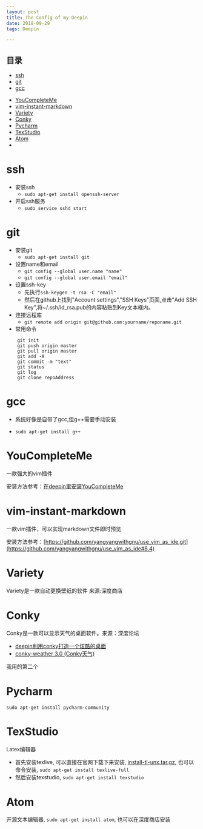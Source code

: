 ```yaml
---
layout: post
title: The Config of my Deepin
date: 2018-09-29
tags: Deepin

---
```



## 目录
* [ssh](#ssh)
* [git](#git)
* [gcc](#gcc)
<!-- more -->
* [YouCompleteMe](#youcompleteme)
* [vim-instant-markdown](#vim-instant-markdown)
* [Variety](#variety)
* [Conky](#conky)
* [Pycharm](#pycharm)
* [TexStudio](#texstudio)
* [Atom](#atom)
* []()


# ssh

* 安装ssh
	* `sudo apt-get install openssh-server`
* 开启ssh服务
	* `sudo service sshd start`

# git

* 安装git
	* `sudo apt-get install git`
* 设置name和email
	* `git config --global user.name "name"`
	* `git config --global user.email "email"`
* 设置ssh-key
	* 先执行`ssh-keygen -t rsa -C "email"`
	* 然后在github上找到"Account settings","SSH Keys"页面,点击"Add SSH Key",将~/.ssh/id_rsa.pub的内容粘贴到Key文本框内。
* 连接远程库
	* `git remote add origin git@github.com:yourname/reponame.git`
* 常用命令
```
	git init
	git push origin master
	git pull origin master
	git add -A
	git commit -m "text"
	git status
	git log
	git clone repoAddress
```

# gcc

* 系统好像是自带了gcc,但g++需要手动安装

* `sudo apt-get install g++`

# YouCompleteMe
一款强大的vim插件

安装方法参考：[在deepin里安装YouCompleteMe](https://wmjtxt.github.io/2018-05-14-%E5%9C%A8deepin%E4%B8%8A%E5%AE%89%E8%A3%85YouCompleteMe/)

# vim-instant-markdown
一款vim插件，可以实现markdown文件即时预览

安装方法参考：[https://github.com/yangyangwithgnu/use_vim_as_ide.git](https://github.com/yangyangwithgnu/use_vim_as_ide#8.4)

# Variety
Variety是一款自动更换壁纸的软件
来源:深度商店

# Conky
Conky是一款可以显示天气的桌面软件。来源：深度论坛
* [deepin利用conky打造一个炫酷的桌面](https://bbs.deepin.org/forum.php?mod=viewthread&tid=148009&highlight=conky)
* [conky-weather 3.0 (Conky天气)](https://bbs.deepin.org/forum.php?mod=viewthread&tid=152734&highlight=conky)

我用的第二个

# Pycharm

`sudo apt-get install pycharm-community`

# TexStudio
Latex编辑器
* 首先安装texlive, 可以直接在官网下载下来安装, [install-tl-unx.tar.gz](http://mirror.ctan.org/systems/texlive/tlnet/install-tl-unx.tar.gz), 也可以命令安装, `sudo apt-get install texlive-full`
* 然后安装texstudio, `sudo apt-get install texstudio`

# Atom
开源文本编辑器, `sudo apt-get install atom`, 也可以在深度商店安装
